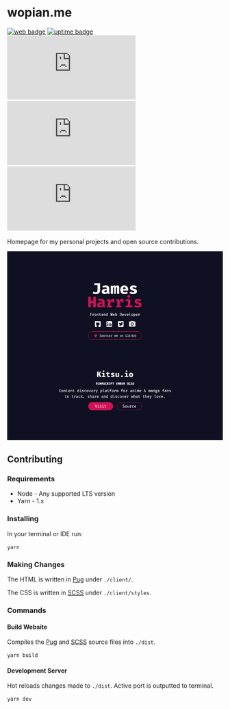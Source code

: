 # wopian.me

[![web badge]][web]
[![uptime badge]][web]
[![travis badge]][travis]
[![david badge]][david]
[![david dev badge]][david dev]

Homepage for my personal projects and open source contributions.

![](https://raw.githubusercontent.com/wopian/wopian.me/master/.github/homepage.png)

## Contributing

### Requirements

- Node - Any supported LTS version
- Yarn - 1.x

### Installing

In your terminal or IDE run:

```
yarn
```

### Making Changes

The HTML is written in [Pug] under `./client/`.

The CSS is written in [SCSS] under `./client/styles`.

### Commands

#### Build Website

Compiles the [Pug] and [SCSS] source files into `./dist`.

```
yarn build
```

#### Development Server

Hot reloads changes made to `./dist`. Active port is outputted to terminal.

```
yarn dev
```

[web]:https://wopian.me
[web badge]:https://flat.badgen.net/uptime-robot/status/m779134093-6b18c63b2a1d76c408678c30
[uptime badge]:https://flat.badgen.net/uptime-robot/month/m779134093-6b18c63b2a1d76c408678c30

[david]:https://david-dm.org/wopian/wopian.me
[david badge]:https://flat.badgen.net/david/dep/wopian/wopian.me
[david dev]:https://david-dm.org/wopian/wopian.me?type=dev
[david dev badge]:https://flat.badgen.net/david/dev/wopian/wopian.me

[travis]:https://travis-ci.org/wopian/hibari
[travis badge]:https://flat.badgen.net/travis/wopian/wopian.me

[Pug]:https://pugjs.org/api/getting-started.html
[SCSS]:https://sass-lang.com/documentation/syntax
